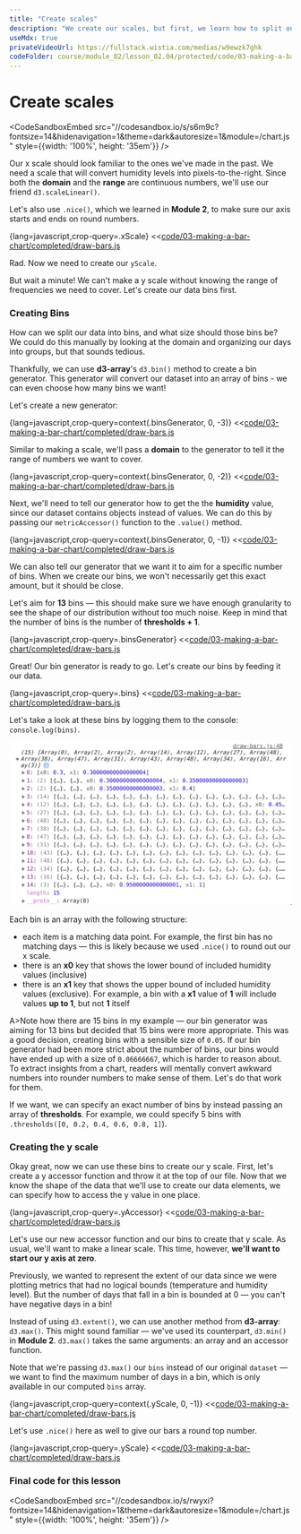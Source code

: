 ```yaml
---
title: "Create scales"
description: "We create our scales, but first, we learn how to split our data into equally-sized bins."
useMdx: true
privateVideoUrl: https://fullstack.wistia.com/medias/w9ewzk7ghk
codeFolder: course/module_02/lesson_02.04/protected/code/03-making-a-bar-chart/end
---
```


# Create scales

<CodeSandboxEmbed
  src="//codesandbox.io/s/s6m9c?fontsize=14&hidenavigation=1&theme=dark&autoresize=1&module=/chart.js"
  style={{width: '100%', height: '35em'}}
/>

Our x scale should look familiar to the ones we've made in the past. We need a scale that will convert humidity levels into pixels-to-the-right. Since both the **domain** and the **range** are continuous numbers, we'll use our friend `d3.scaleLinear()`.

Let's also use `.nice()`, which we learned in **Module 2**, to make sure our axis starts and ends on round numbers.

{lang=javascript,crop-query=.xScale}
<<[code/03-making-a-bar-chart/completed/draw-bars.js](./protected/code/03-making-a-bar-chart/completed/draw-bars.js)

Rad. Now we need to create our `yScale`.

But wait a minute! We can't make a y scale without knowing the range of frequencies we need to cover. Let's create our data bins first.

### Creating Bins

How can we split our data into bins, and what size should those bins be? We could do this manually by looking at the domain and organizing our days into groups, but that sounds tedious.

Thankfully, we can use **d3-array**'s `d3.bin()` method to create a bin generator. This generator will convert our dataset into an array of bins - we can even choose how many bins we want!

Let's create a new generator:

{lang=javascript,crop-query=context(.binsGenerator, 0, -3)}
<<[code/03-making-a-bar-chart/completed/draw-bars.js](./protected/code/03-making-a-bar-chart/completed/draw-bars.js)

Similar to making a scale, we'll pass a **domain** to the generator to tell it the range of numbers we want to cover.

{lang=javascript,crop-query=context(.binsGenerator, 0, -2)}
<<[code/03-making-a-bar-chart/completed/draw-bars.js](./protected/code/03-making-a-bar-chart/completed/draw-bars.js)

Next, we'll need to tell our generator how to get the the **humidity** value, since our dataset contains objects instead of values. We can do this by passing our `metricAccessor()` function to the `.value()` method.

{lang=javascript,crop-query=context(.binsGenerator, 0, -1)}
<<[code/03-making-a-bar-chart/completed/draw-bars.js](./protected/code/03-making-a-bar-chart/completed/draw-bars.js)

We can also tell our generator that we want it to aim for a specific number of bins. When we create our bins, we won't necessarily get this exact amount, but it should be close.

Let's aim for **13** bins — this should make sure we have enough granularity to see the shape of our distribution without too much noise. Keep in mind that the number of bins is the number of **thresholds + 1**.

{lang=javascript,crop-query=.binsGenerator}
<<[code/03-making-a-bar-chart/completed/draw-bars.js](./protected/code/03-making-a-bar-chart/completed/draw-bars.js)

Great! Our bin generator is ready to go. Let's create our bins by feeding it our data.

{lang=javascript,crop-query=.bins}
<<[code/03-making-a-bar-chart/completed/draw-bars.js](./protected/code/03-making-a-bar-chart/completed/draw-bars.js)

Let's take a look at these bins by logging them to the console: `console.log(bins)`.

![logged bins](./public/images/3-making-a-bar-chart/console-bins.png)

Each bin is an array with the following structure:

- each item is a matching data point. For example, the first bin has no matching days — this is likely because we used `.nice()` to round out our x scale.
- there is an **x0** key that shows the lower bound of included humidity values (inclusive)
- there is an **x1** key that shows the upper bound of included humidity values (exclusive). For example, a bin with a **x1** value of **1** will include values **up to 1**, but not **1** itself

A>Note how there are 15 bins in my example — our bin generator was aiming for 13 bins but decided that 15 bins were more appropriate. This was a good decision, creating bins with a sensible size of `0.05`. If our bin generator had been more strict about the number of bins, our bins would have ended up with a size of `0.06666667`, which is harder to reason about. To extract insights from a chart, readers will mentally convert awkward numbers into rounder numbers to make sense of them. Let's do that work for them.

If we want, we can specify an exact number of bins by instead passing an array of **thresholds**. For example, we could specify 5 bins with `.thresholds([0, 0.2, 0.4, 0.6, 0.8, 1]`).

### Creating the y scale

Okay great, now we can use these bins to create our y scale. First, let's create a y accessor function and throw it at the top of our file. Now that we know the shape of the data that we'll use to create our data elements, we can specify how to access the y value in one place.

{lang=javascript,crop-query=.yAccessor}
<<[code/03-making-a-bar-chart/completed/draw-bars.js](./protected/code/03-making-a-bar-chart/completed/draw-bars.js)

Let's use our new accessor function and our bins to create that y scale. As usual, we'll want to make a linear scale. This time, however, **we'll want to start our y axis at zero**.

Previously, we wanted to represent the extent of our data since we were plotting metrics that had no logical bounds (temperature and humidity level). But the number of days that fall in a bin is bounded at 0 — you can't have negative days in a bin!

Instead of using `d3.extent()`, we can use another method from **d3-array**: `d3.max()`. This might sound familiar — we've used its counterpart, `d3.min()` in **Module 2**. `d3.max()` takes the same arguments: an array and an accessor function.

Note that we're passing `d3.max()` our `bins` instead of our original `dataset` — we want to find the maximum number of days in a bin, which is only available in our computed `bins` array.

{lang=javascript,crop-query=context(.yScale, 0, -1)}
<<[code/03-making-a-bar-chart/completed/draw-bars.js](./protected/code/03-making-a-bar-chart/completed/draw-bars.js)

Let's use `.nice()` here as well to give our bars a round top number.

{lang=javascript,crop-query=.yScale}
<<[code/03-making-a-bar-chart/completed/draw-bars.js](./protected/code/03-making-a-bar-chart/completed/draw-bars.js)

### Final code for this lesson

<CodeSandboxEmbed
  src="//codesandbox.io/s/rwyxi?fontsize=14&hidenavigation=1&theme=dark&autoresize=1&module=/chart.js"
  style={{width: '100%', height: '35em'}}
/>